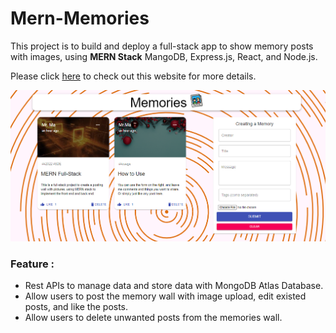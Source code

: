 # Mern-Memories
This project is to build and deploy a full-stack app to show memory posts with images, using **MERN Stack** MangoDB, Express.js, React, and Node.js.

Please click [here](https://mern-memoriespost.netlify.app/) to check out this website for more details. 

![demo](Demo-mern.png)


### Feature :

- Rest APIs to manage data and store data with MongoDB Atlas Database.
- Allow users to post the memory wall with image upload, edit existed posts, and like the posts.
- Allow users to delete unwanted posts from the memories wall.
